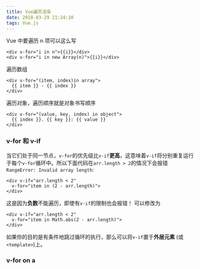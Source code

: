 ```yaml
---
title: Vue遍历渲染
date: 2018-03-29 21:24:10
tags: Vue.js
---
```

Vue 中要遍历 n 项可以这么写
```
<div v-for="i in n">{{i}}</div>
<div v-for="i in new Array(n)">{{i}}</div>
```
遍历数组
```
<div v-for="(item, index)in array">
  {{ item }} - {{ index }}
</div>
```
遍历对象，遍历顺序就是对象书写顺序
```
<div v-for="(value, key, index) in object">
  {{ index }}. {{ key }}: {{ value }}
</div>
```
<!-- more -->
### v-for 和 v-if
当它们处于同一节点，`v-for`的优先级比`v-if`**更高**，这意味着`v-if`将分别重复运行于每个`v-for`循环中。所以下面代码在`arr.length > 2`的情况下会报错`RangeError: Invalid array length`:
```
<div v-if="arr.length < 2"
  v-for="item in (2 - arr.length)">
</div>
```
这是因为**负数**不能遍历，即使有`v-if`的限制也会报错！
可以修改为
```
<div v-if="arr.length < 2"
  v-for="item in Math.abs(2 - arr.length)">
</div>
```
如果你的目的是有条件地跳过循环的执行，那么可以将`v-if`置于**外层元素** (或 `<template>`)上。

### v-for on a <template>
类似于`v-if`，你也可以利用带有`v-for`的`<template>`渲染多个元素。
```
<ul>
  <template v-for="item in items">
    <li>{{ item.msg }}</li>
  </template>
</ul>
```

### key
官方建议尽可能在使用`v-for`时提供`key`，除非遍历输出的 DOM 内容非常简单，或者是刻意依赖默认行为以获取性能上的提升。
```
<div v-for="item in items" :key="item.id"></div>
```
